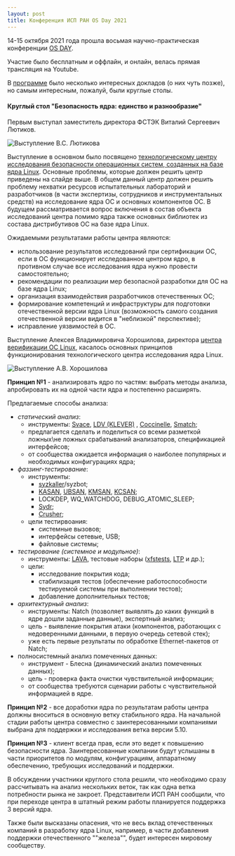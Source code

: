 ```yaml
---
layout: post
title: Конференция ИСП РАН OS Day 2021
---
```

14-15 октября 2021 года прошла восьмая научно-практическая конференции [OS DAY](https://osday.ru/).

Участие было бесплатным и оффлайн, и онлайн, велась прямая трансляция на Youtube.

В [программе](https://osday.ru/index.html#schedule) было несколько интересных докладов (о них чуть позже), но самым интересным, пожалуй, были круглые столы.

#### Круглый стол "Безопасность ядра: единство и разнообразие"

Первым выступал заместитель директора ФСТЭК Виталий Сергеевич Лютиков.

![Выступление В.С. Лютикова](https://menv1s.github.io/images/OSDay_2021/fstec3.jpg)

Выступление в основном было посвящено [технологическому центру исследования безопасности операционных систем, созданных на базе ядра Linux](https://www.opennet.ru/opennews/art.shtml?num=54903). Основные проблемы, которые должен решить центр приведены на слайде выше. В общем данный центр должен решить проблему нехватки ресурсов испытательных лабораторий и разработчиков (в части экспертизы, сотрудников и инструментальных средств) на исследование ядра ОС и  основных компонентов ОС. В будущем рассматривается вопрос включения в состав объекта исследований центра помимо ядра также основных библиотек из состава дистрибутивов ОС на базе ядра Linux.

Ожидаемыми результатами работы центра являются: 

- использование результатов исследований при сертификации ОС, если в ОС функционирует исследованное центром ядро, в противном случае все исследования ядра нужно провести самостоятельно;
- рекомендации по реализации мер безопасной разработки для ОС на базе ядра Linux; 
- организация взаимодействия разработчиков отечественных ОС; 
- формирование компетенций и инфраструктуры для подготовки отечественной версии ядра Linux (возможность самого создания отечественной версии видится в "неблизкой" перспективе);
- исправление уязвимостей в ОС.

Выступление Алексея Владимировича Хорошилова, директора [центра верификации ОС Linux](http://www.linuxtesting.ru/), касалось основных принципов функционирования технологического центра исследования ядра Linux.

![Выступление А.В. Хорошилова](https://menv1s.github.io/images/OSDay_2021/ISP_RAN1.jpg)

**Принцип №1** - анализировать ядро по частям: выбрать методы анализа, апробировать их на одной части ядра и постепенно расширять.

Предлагаемые способы анализа:

- *статический анализ*:
  -  инструменты: [Svace](https://www.ispras.ru/technologies/svace/), [LDV (KLEVER)](https://www.ispras.ru/technologies/static_analysis_linux_driver_verification/) , [Coccinelle](https://coccinelle.gitlabpages.inria.fr/website/), [Smatch](https://lwn.net/Articles/691882/);
  - предлагается сделать и поделиться со всеми разметкой ложных\не ложных срабатываний анализаторов, спецификацией интерфейсов;
  - от сообщества ожидается информация о наиболее популярных и необходимых конфигурациях ядра;
- *фаззинг-тестирование*:
  - инструменты:
    - [syzkaller](https://github.com/google/syzkaller)/syzbot;
    - [KASAN](https://www.kernel.org/doc/html/v4.14/dev-tools/kasan.html), [UBSAN](https://clang.llvm.org/docs/UndefinedBehaviorSanitizer.html), [KMSAN](https://github.com/google/kmsan), [KCSAN](https://www.kernel.org/doc/html/latest/dev-tools/kcsan.html);
    - LOCKDEP, WQ_WATCHDOG, DEBUG_ATOMIC_SLEEP;
    - [Sydr](https://www.ispras.ru/technologies/sydr/);
    - [Crusher](https://www.ispras.ru/technologies/crusher/);
  - цели тестирвоания:
    - системные вызовов;
    - интерфейсы сетевые, USB;
    - файловые системы;
- *тестирование (системное и модульное)*:
  - инструменты: [LAVA](https://validation.linaro.org/), тестовые наборы ([xfstests](https://github.com/kdave/xfstests), [LTP](https://github.com/linux-test-project/ltp) и др.);
  - цели:
    - исследование покрытия кода;
    - стабилизация тестов (обеспечение работоспособности тестируемой системы при выполнении тестов);
    - добавление дополнительных тестов;
- *архитектурный анализ*:
  - инструменты: Natch (позволяет выявлять до каких функций в ядре дошли заданные данные), экспертный анализ;
  - цель - выявление покрытия атаки (компонентов, работающих с недоверенными данными, в первую очередь сетевой стек);
  - уже есть первые результаты по обработке Ethernet-пакетов от Natch;
- полносистемный анализ помеченных данных:
  - инструмент - Блесна (динамический анализ помеченных данных);
  - цель - проверка факта очистки чувствительной информации; 
  - от сообщества требуются сценарии работы с чувствительной информацией в ядре.

**Принцип №2** - все доработки ядра по результатам работы центра должны вноситься в основную ветку стабильного ядра. На начальной стадии работы центра совместно с заинтересованными компаниями выбрана для поддержки и исследования ветка версии 5.10.

**Принцип №3** - клиент всегда прав, если это ведет к повышению безопасности ядра. Заинтересованные компании будут услышаны в части приоритетов по модулям, конфигурациям, аппаратному обеспечению, требующих исследований и поддержки.



В обсуждении участники круглого стола решили, что необходимо сразу рассчитывать на анализ нескольких веток, так как одна ветка потребности рынка не закроет. Представители ИСП РАН сообщили, что при переходе центра в штатный режим работы планируется поддержка 3 версий ядра.

Также были высказаны опасения, что не весь вклад отечественных компаний в разработку ядра Linux, например, в части добавления поддержки отечественного ""железа"", будет интересен мировому сообществу.

 

